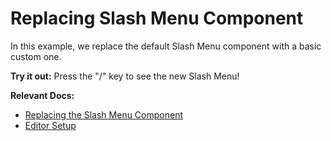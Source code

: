 # Replacing Slash Menu Component

In this example, we replace the default Slash Menu component with a basic custom one.

**Try it out:** Press the "/" key to see the new Slash Menu!

**Relevant Docs:**

- [Replacing the Slash Menu Component](/docs/ui-components/suggestion-menus#replacing-the-suggestion-menu-component)
- [Editor Setup](/docs/editor-basics/setup)
